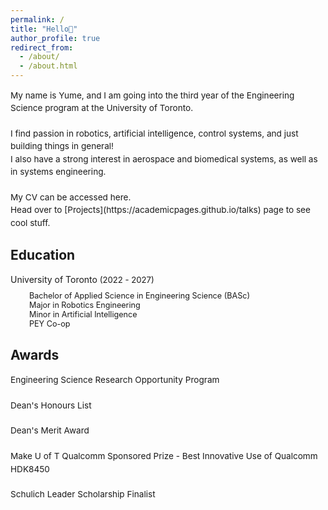 ```yaml
---
permalink: /
title: "Hello👋"
author_profile: true
redirect_from: 
  - /about/
  - /about.html
---
```


<span style="line-height: 1.5; font-size: 0.97em">
  My name is Yume, and I am going into the third year of the Engineering Science program at the University of Toronto. <br>
  <br>
  I find passion in robotics, artificial intelligence, control systems, and just building things in general!<br>
  I also have a strong interest in aerospace and biomedical systems, as well as in systems engineering.<br>
  <br>
  My CV can be accessed here. <br>
  Head over to [Projects](https://academicpages.github.io/talks) page to see cool stuff.
</span>

Education
------
<div style="margin-bottom: 10px;">
  <span>University of Toronto<span style="font-size: 0.94em;"> (2022 - 2027)</span></span>
</div>
<span style="font-size: 0.9em; line-height:1.2; margin-left: 30px;">Bachelor of Applied Science in Engineering Science (BASc)</span><br>
<span style="font-size: 0.9em; line-height:1.2; margin-left: 30px;">Major in Robotics Engineering</span><br>
<span style="font-size: 0.9em; line-height:1.2; margin-left: 30px;">Minor in Artificial Intelligence</span><br>
<span style="font-size: 0.9em; line-height:1.2; margin-left: 30px;">PEY Co-op</span>

Awards
------
<span style="line-height: 1.5; font-size: 0.97em">
  Engineering Science Research Opportunity Program<br> 
  <br>
  Dean's Honours List<br>
  <br>
  Dean's Merit Award<br>
  <br>
  Make U of T Qualcomm Sponsored Prize - Best Innovative Use of Qualcomm HDK8450<br>
  <br>
  Schulich Leader Scholarship Finalist
</span>